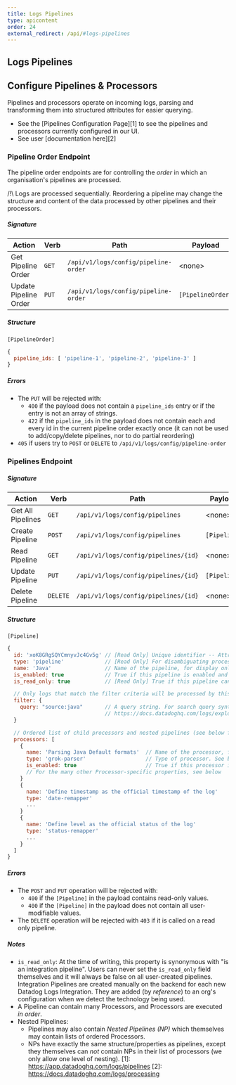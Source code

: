 ```yaml
---
title: Logs Pipelines
type: apicontent
order: 24
external_redirect: /api/#logs-pipelines
---
```


## Logs Pipelines

## Configure Pipelines & Processors

Pipelines and processors operate on incoming logs, parsing and transforming them into structured attributes for easier querying.

* See the [Pipelines Configuration Page][1] to see the pipelines and processors currently configured in our UI.
* See user [documentation here][2]


### Pipeline Order Endpoint

The pipeline order endpoints are for controlling the _order_ in which an organisation's pipelines are processed.

/!\ Logs are processed sequentially. Reordering a pipeline may change the structure and content of the data processed by other pipelines and their processors.

##### Signature

Action | Verb | Path | Payload | Response |
------ | ---- | ---- | ------- | -------- |
Get Pipeline Order | `GET` | `/api/v1/logs/config/pipeline-order` | \<none> | `[PipelineOrder]`
Update Pipeline Order | `PUT` | `/api/v1/logs/config/pipeline-order` | `[PipelineOrder]` | `[PipelineOrder]`

##### Structure

`[PipelineOrder]`
```javascript
{
  pipeline_ids: [ 'pipeline-1', 'pipeline-2', 'pipeline-3' ]
}
```

##### Errors
- The `PUT` will be rejected with:
  - `400` if the payload does not contain a `pipeline_ids` entry or if the entry is not an array of strings.
  - `422` if the `pipeline_ids` in the payload does not contain each and every id in the current pipeline order exactly once (it can not be used to add/copy/delete pipelines, nor to do partial reordering)
- `405` if users try to `POST` or `DELETE` to `/api/v1/logs/config/pipeline-order`


### Pipelines Endpoint


##### Signature

Action | Verb | Path | Payload | Response |
------ | ---- | ---- | ------- | -------- |
Get All Pipelines | `GET` | `/api/v1/logs/config/pipelines` | \<none> | `Array<[Pipeline]>` |
Create Pipeline | `POST` | `/api/v1/logs/config/pipelines` | `[Pipeline]` | `[Pipeline]` |
Read Pipeline | `GET` | `/api/v1/logs/config/pipelines/{id}` | \<none> | `[Pipeline]` |
Update Pipeline | `PUT` | `/api/v1/logs/config/pipelines/{id}` | `[Pipeline]` | `[Pipeline]` |
Delete Pipeline | `DELETE` | `/api/v1/logs/config/pipelines/{id}` | \<none> | \<none>


##### Structure

`[Pipeline]`
```javascript
{
  id: 'xoK8GRgSQYCmnyvJc4Gv5g' // [Read Only] Unique identifier -- Attributed by server.
  type: 'pipeline'             // [Read Only] For disambiguating processors and nested pipelines
  name: 'Java'                 // Name of the pipeline, for display only.
  is_enabled: true             // True if this pipeline is enabled and processing logs.
  is_read_only: true           // [Read Only] True if this pipeline can not be modified

  // Only logs that match the filter criteria will be processed by this pipeline.
  filter: {
    query: "source:java"       // A query string. For search query syntax, see:
                               // https://docs.datadoghq.com/logs/explorer/search/
  }

  // Ordered list of child processors and nested pipelines (see below for definition)
  processors: [
    {
      name: 'Parsing Java Default formats'  // Name of the processor, for display only.
      type: 'grok-parser'                   // Type of processor. See below for options.
      is_enabled: true                      // True if this processor is enabled and processing logs.
      // For the many other Processor-specific properties, see below
    }
    {
      name: 'Define timestamp as the official timestamp of the log'
      type: 'date-remapper'
      ...
    }
    {
      name: 'Define level as the official status of the log'
      type: 'status-remapper'
      ...
    }
  ]
}
```


##### Errors
- The `POST` and `PUT` operation will be rejected with:
  - `400` if the `[Pipeline]` in the payload contains read-only values.
  - `400` if the `[Pipeline]` in the payload does not contain all user-modifiable values.
- The `DELETE` operation will be rejected with `403` if it is called on a read only pipeline.


##### Notes
- `is_read_only`: At the time of writing, this property is synonymous with "is an integration pipeline". Users can never set the `is_read_only` field themselves and it will always be false on all user-created pipelines. Integration Pipelines are created manually on the backend for each new Datadog Logs Integration. They are added (by _reference_) to an org's configuration when we detect the technology being used.
- A Pipeline can contain many Processors, and Processors are executed _in order_.
- Nested Pipelines:
  - Pipelines may also contain _Nested Pipelines (NP)_ which themselves may contain lists of ordered Processors.
  - NPs have exactly the same structure/properties as pipelines, except they themselves can *not* contain NPs in their list of processors (we only allow one level of nesting).
[1]: https://app.datadoghq.com/logs/pipelines
[2]: https://docs.datadoghq.com/logs/processing
